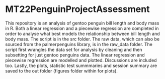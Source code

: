 # MT22PenguinProjectAssessment

This repository is an analysis of gentoo penguin bill length and body mass in R. Both a linear regression and a piecewise regression are completed in order to analyse what best models the relationship between bill length and body mass. The script is in the src folder. The raw data, which can also be sourced from the palmerpenguins library, is in the raw_data folder. The script first wrangles the data set for analysis by cleaning and then subsetting for just gentoo penguins data. The linear regression and piecewise regression are modelled and plotted. Discussions are included too. Lastly, the plots, statistic test summmaries and session summary are saved to the out folder (figures folder within for plots).
